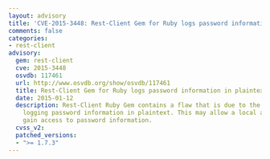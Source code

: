 ```yaml
---
layout: advisory
title: 'CVE-2015-3448: Rest-Client Gem for Ruby logs password information in plaintext'
comments: false
categories:
- rest-client
advisory:
  gem: rest-client
  cve: 2015-3448
  osvdb: 117461
  url: http://www.osvdb.org/show/osvdb/117461
  title: Rest-Client Gem for Ruby logs password information in plaintext
  date: 2015-01-12
  description: Rest-Client Ruby Gem contains a flaw that is due to the application
    logging password information in plaintext. This may allow a local attacker to
    gain access to password information.
  cvss_v2: 
  patched_versions:
  - ">= 1.7.3"
---
```

